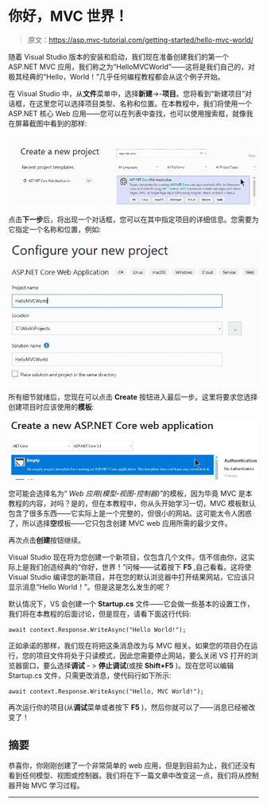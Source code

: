 # 你好，MVC 世界！

> 原文：<https://asp.mvc-tutorial.com/getting-started/hello-mvc-world/>

随着 Visual Studio 版本的安装和启动，我们现在准备创建我们的第一个 ASP.NET MVC 应用，我们称之为“HelloMVCWorld”——这将是我们自己的，对极其经典的“Hello，World！”几乎任何编程教程都会从这个例子开始。

在 Visual Studio 中，从**文件**菜单中，选择**新建**->-**项目**。您将看到“新建项目”对话框，在这里您可以选择项目类型、名称和位置。在本教程中，我们将使用一个 ASP.NET 核心 Web 应用——您可以在列表中查找，也可以使用搜索框，就像我在屏幕截图中看到的那样:

![](img/e7a1dc3bfdf1f0093c03543e7a03fda9.png "The VS New Project dialog")

点击**下一步**后，将出现一个对话框，您可以在其中指定项目的详细信息。您需要为它指定一个名称和位置，例如:

![](img/88a77803f6c8ea666da3c2e1b4a6eddb.png "VS New Project dialog - the details")

所有细节就绪后，您现在可以点击 **Create** 按钮进入最后一步。这里将要求您选择创建项目时应该使用的**模板**:

<input type="hidden" name="IL_IN_ARTICLE"> ![](img/e1e62f70282edd2dbdc02b6a14183e28.png "New project - select template")

您可能会选择名为“ *Web 应用(模型-视图-控制器)*”的模板，因为毕竟 MVC 是本教程的内容，对吗？是的，但在本教程中，你从头开始学习一切，MVC 模板默认包含了很多东西——它实际上是一个完整的，但很小的网站。这可能太令人困惑了，所以选择**空**模板——它只包含创建 MVC web 应用所需的最少文件。

再次点击**创建**按钮继续。

Visual Studio 现在将为您创建一个新项目，仅包含几个文件。信不信由你，这实际上是我们创造经典的“你好，世界！”问候——试着按下 **F5** ,自己看看。这将使 Visual Studio 编译您的新项目，并在您的默认浏览器中打开结果网站，它应该只显示消息“Hello World！”。但是这是怎么发生的呢？

默认情况下，VS 会创建一个 **Startup.cs** 文件——它会做一些基本的设置工作，我们将在本教程的后面讨论，但是现在，请看下面这行代码:

```
await context.Response.WriteAsync("Hello World!");
```

正如承诺的那样，我们现在将把这条消息改为与 MVC 相关。如果您的项目仍在运行，您的项目文件将处于只读模式，因此您需要停止网站，要么关闭 VS 打开的浏览器窗口，要么选择**调试** - > **停止调试**(或按 **Shift+F5** )。现在您可以编辑 Startup.cs 文件，只需更改消息，使代码行如下所示:

```
await context.Response.WriteAsync("Hello, MVC World!");
```

再次运行你的项目(从**调试**菜单或者按下 **F5** )，然后你就可以了——消息已经被改变了！

## 摘要

恭喜你，你刚刚创建了一个非常简单的 web 应用，但是到目前为止，我们还没有看到任何模型、视图或控制器。我们将在下一篇文章中改变这一点，我们将从控制器开始 MVC 学习过程。

* * *